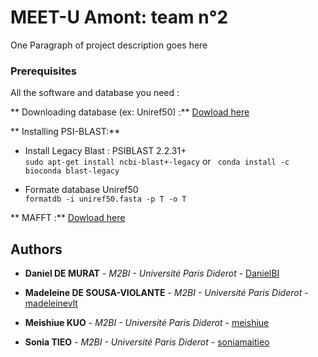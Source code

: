 # MEET-U Amont: team n°2

One Paragraph of project description goes here


### Prerequisites

All the software and database you need :

 ** Downloading database (ex: Uniref50) :**
[Dowload here](https://www.uniprot.org/downloads)


** Installing PSI-BLAST:**

 - Install Legacy Blast : PSIBLAST 2.2.31+  
`sudo apt-get install ncbi-blast+-legacy`
or ` conda install -c bioconda blast-legacy`

 - Formate database Uniref50  
`formatdb -i uniref50.fasta -p T -o T`

**  MAFFT :**
[Dowload here](https://mafft.cbrc.jp/alignment/software/linux.html)




## Authors

* **Daniel DE MURAT** - *M2BI - Université Paris Diderot* - [DanielBI](https://github.com/DanielBI)

* **Madeleine DE SOUSA-VIOLANTE** - *M2BI - Université Paris Diderot* - [madeleinevlt](https://github.com/madeleinevlt)

* **Meishiue KUO** - *M2BI - Université Paris Diderot* - [meishiue](https://github.com/meishiue)

* **Sonia TIEO** - *M2BI - Université Paris Diderot* - [soniamaitieo](https://github.com/soniamaitieo)
